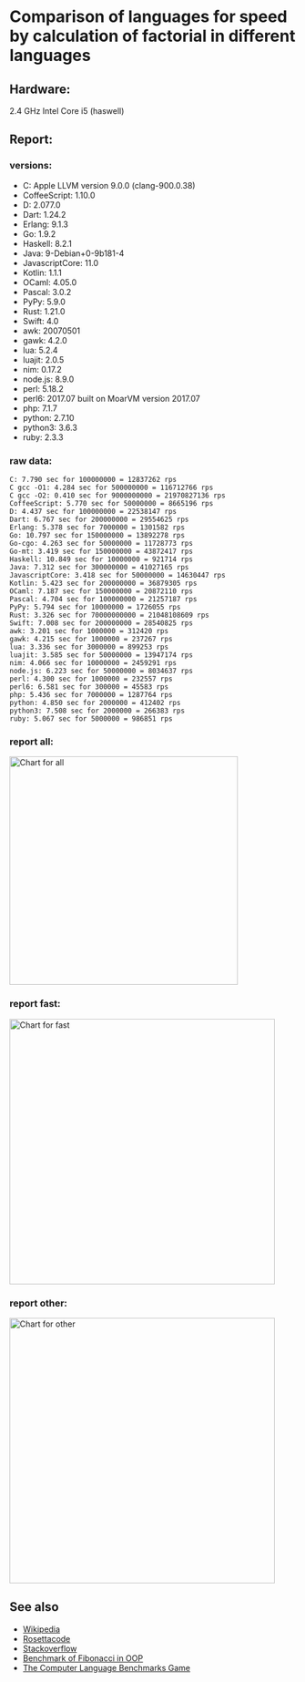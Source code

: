 Comparison of languages for speed by calculation of factorial in different languages
====================================================================================

Hardware:
---------
2.4 GHz Intel Core i5 (haswell)

Report:
-------
### versions:

  * C: Apple LLVM version 9.0.0 (clang-900.0.38)
  * CoffeeScript: 1.10.0
  * D: 2.077.0
  * Dart: 1.24.2
  * Erlang: 9.1.3
  * Go: 1.9.2
  * Haskell: 8.2.1
  * Java: 9-Debian+0-9b181-4
  * JavascriptCore: 11.0
  * Kotlin: 1.1.1
  * OCaml: 4.05.0
  * Pascal: 3.0.2
  * PyPy: 5.9.0
  * Rust: 1.21.0
  * Swift: 4.0
  * awk: 20070501
  * gawk: 4.2.0
  * lua: 5.2.4
  * luajit: 2.0.5
  * nim: 0.17.2
  * node.js: 8.9.0
  * perl: 5.18.2
  * perl6: 2017.07 built on MoarVM version 2017.07
  * php: 7.1.7
  * python: 2.7.10
  * python3: 3.6.3
  * ruby: 2.3.3


### raw data:

    C: 7.790 sec for 100000000 = 12837262 rps
    C gcc -O1: 4.284 sec for 500000000 = 116712766 rps
    C gcc -O2: 0.410 sec for 9000000000 = 21970827136 rps
    CoffeeScript: 5.770 sec for 50000000 = 8665196 rps
    D: 4.437 sec for 100000000 = 22538147 rps
    Dart: 6.767 sec for 200000000 = 29554625 rps
    Erlang: 5.378 sec for 7000000 = 1301582 rps
    Go: 10.797 sec for 150000000 = 13892278 rps
    Go-cgo: 4.263 sec for 50000000 = 11728773 rps
    Go-mt: 3.419 sec for 150000000 = 43872417 rps
    Haskell: 10.849 sec for 10000000 = 921714 rps
    Java: 7.312 sec for 300000000 = 41027165 rps
    JavascriptCore: 3.418 sec for 50000000 = 14630447 rps
    Kotlin: 5.423 sec for 200000000 = 36879305 rps
    OCaml: 7.187 sec for 150000000 = 20872110 rps
    Pascal: 4.704 sec for 100000000 = 21257187 rps
    PyPy: 5.794 sec for 10000000 = 1726055 rps
    Rust: 3.326 sec for 70000000000 = 21048108609 rps
    Swift: 7.008 sec for 200000000 = 28540825 rps
    awk: 3.201 sec for 1000000 = 312420 rps
    gawk: 4.215 sec for 1000000 = 237267 rps
    lua: 3.336 sec for 3000000 = 899253 rps
    luajit: 3.585 sec for 50000000 = 13947174 rps
    nim: 4.066 sec for 10000000 = 2459291 rps
    node.js: 6.223 sec for 50000000 = 8034637 rps
    perl: 4.300 sec for 1000000 = 232557 rps
    perl6: 6.581 sec for 300000 = 45583 rps
    php: 5.436 sec for 7000000 = 1287764 rps
    python: 4.850 sec for 2000000 = 412402 rps
    python3: 7.508 sec for 2000000 = 266383 rps
    ruby: 5.067 sec for 5000000 = 986851 rps


### report all:

<img alt="Chart for all" width="401" src="https://chart.googleapis.com/chart?cht=bhs&chs=602x498&chd=t%3A116712766%2C43872417%2C41027165%2C36879304%2C29554624%2C28540825%2C22538147%2C21257186%2C20872109%2C14630447%2C13947173%2C13892277%2C12837262%2C11728772%2C8665196%2C8034637%2C2459290%2C1726055%2C1301581%2C1287764%2C986851%2C921714%2C899252%2C412402%2C312420%2C266382%2C237266%2C232556&chco=4d89f9&chbh=12&chds=0,116712766.264128&chxt=x,y,r&chxl=1%3A%7Cperl%7Cgawk%7Cpython3%7Cawk%7Cpython%7Clua%7CHaskell%7Cruby%7Cphp%7CErlang%7CPyPy%7Cnim%7Cnode.js%7CCoffeeScript%7CGo-cgo%7CC%7CGo%7Cluajit%7CJavascriptCore%7COCaml%7CPascal%7CD%7CSwift%7CDart%7CKotlin%7CJava%7CGo-mt%7CC%20gcc%20-O1%7C2%3A%7C232556%20rps%7C237266%20rps%7C266382%20rps%7C312420%20rps%7C412402%20rps%7C899252%20rps%7C921714%20rps%7C986851%20rps%7C1287764%20rps%7C1301581%20rps%7C1726055%20rps%7C2459290%20rps%7C8034637%20rps%7C8665196%20rps%7C11728772%20rps%7C12837262%20rps%7C13892277%20rps%7C13947173%20rps%7C14630447%20rps%7C20872109%20rps%7C21257186%20rps%7C22538147%20rps%7C28540825%20rps%7C29554624%20rps%7C36879304%20rps%7C41027165%20rps%7C43872417%20rps%7C116712766%20rps%7C0%3A%7C0%20%25%7C10%20%25%7C20%20%25%7C30%20%25%7C40%20%25%7C50%20%25%7C60%20%25%7C70%20%25%7C80%20%25%7C90%20%25%7C100%20%25">

### report fast:

<img alt="Chart for fast" width="466" src="https://chart.googleapis.com/chart?cht=bhs&chs=700x311&chd=t%3A116712766%2C43872417%2C41027165%2C36879304%2C29554624%2C28540825%2C22538147%2C21257186%2C20872109%2C14630447%2C13947173%2C13892277%2C12837262%2C11728772%2C8665196%2C8034637%2C2459290&chco=4d89f9&chbh=12&chds=0,116712766.264128&chxt=x,y,r&chxl=1%3A%7Cnim%7Cnode.js%7CCoffeeScript%7CGo-cgo%7CC%7CGo%7Cluajit%7CJavascriptCore%7COCaml%7CPascal%7CD%7CSwift%7CDart%7CKotlin%7CJava%7CGo-mt%7CC%20gcc%20-O1%7C2%3A%7C2459290%20rps%7C8034637%20rps%7C8665196%20rps%7C11728772%20rps%7C12837262%20rps%7C13892277%20rps%7C13947173%20rps%7C14630447%20rps%7C20872109%20rps%7C21257186%20rps%7C22538147%20rps%7C28540825%20rps%7C29554624%20rps%7C36879304%20rps%7C41027165%20rps%7C43872417%20rps%7C116712766%20rps%7C0%3A%7C0%20%25%7C10%20%25%7C20%20%25%7C30%20%25%7C40%20%25%7C50%20%25%7C60%20%25%7C70%20%25%7C80%20%25%7C90%20%25%7C100%20%25">

### report other:

<img alt="Chart for other" width="466" src="https://chart.googleapis.com/chart?cht=bhs&chs=700x209&chd=t%3A1726055%2C1301581%2C1287764%2C986851%2C921714%2C899252%2C412402%2C312420%2C266382%2C237266%2C232556&chco=4d89f9&chbh=12&chds=0,1726055.40002646&chxt=x,y,r&chxl=1%3A%7Cperl%7Cgawk%7Cpython3%7Cawk%7Cpython%7Clua%7CHaskell%7Cruby%7Cphp%7CErlang%7CPyPy%7C2%3A%7C232556%20rps%7C237266%20rps%7C266382%20rps%7C312420%20rps%7C412402%20rps%7C899252%20rps%7C921714%20rps%7C986851%20rps%7C1287764%20rps%7C1301581%20rps%7C1726055%20rps%7C0%3A%7C0%20%25%7C10%20%25%7C20%20%25%7C30%20%25%7C40%20%25%7C50%20%25%7C60%20%25%7C70%20%25%7C80%20%25%7C90%20%25%7C100%20%25">



See also
--------

  * [Wikipedia](http://en.wikipedia.org/wiki/Factorial)
  * [Rosettacode](http://rosettacode.org/wiki/Factorial)
  * [Stackoverflow](http://stackoverflow.com/questions/23930/factorial-algorithms-in-different-languages)
  * [Benchmark of Fibonacci in OOP](https://github.com/Balancer/benchmarks-fib-obj)
  * [The Computer Language Benchmarks Game](http://benchmarksgame.alioth.debian.org)
